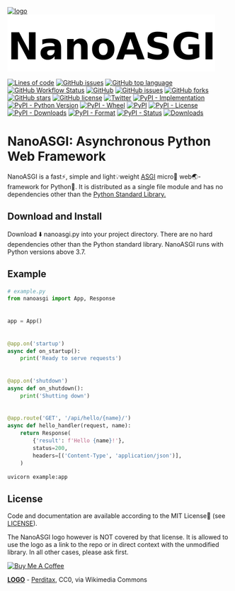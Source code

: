 [![logo](https://upload.wikimedia.org/wikipedia/commons/thumb/d/df/C20_Fullerene.png/128px-C20_Fullerene.png)](#nolink)
[![logo text](docs/logotext.png)](#nolink)

[![Lines of code](https://img.shields.io/tokei/lines/github/nanoasgi/nanoasgi?logo=github&style=flat-square)](#nolink)
[![GitHub issues](https://img.shields.io/github/issues/nanoasgi/nanoasgi?logo=github&style=flat-square)](#nolink)
[![GitHub top language](https://img.shields.io/github/languages/top/nanoasgi/nanoasgi?logo=python&style=flat-square&labelColor=f0ffff)](#nolink)
[![GitHub Workflow Status](https://img.shields.io/github/workflow/status/nanoasgi/nanoasgi/Python%20package?logo=github)](#nolink)
[![GitHub](https://img.shields.io/github/license/nanoasgi/nanoasgi?style=flat-square&logo=github)](#nolink)
[![GitHub issues](https://img.shields.io/github/issues/nanoasgi/NanoASGI?logo=github&style=flat-square)](https://github.com/nanoasgi/NanoASGI/issues)
[![GitHub forks](https://img.shields.io/github/forks/nanoasgi/NanoASGI?logo=github&style=flat-square)](https://github.com/nanoasgi/NanoASGI/network)
[![GitHub stars](https://img.shields.io/github/stars/nanoasgi/NanoASGI?logo=github&style=flat-square)](https://github.com/nanoasgi/NanoASGI/stargazers)
[![GitHub license](https://img.shields.io/github/license/nanoasgi/NanoASGI?logo=github&style=flat-square)](https://github.com/nanoasgi/NanoASGI/blob/main/LICENSE)
[![Twitter](https://img.shields.io/twitter/url?style=social&url=https%3A%2F%2Fgithub.com%2Fnanoasgi%2FNanoASGI)](https://twitter.com/intent/tweet?text=Wow:&url=https%3A%2F%2Fgithub.com%2Fnanoasgi%2FNanoASGI)
[![PyPI - Implementation](https://img.shields.io/pypi/implementation/nanoasgi?logo=pypi&labelColor=f0ffff&style=flat-square)](#nolink)
[![PyPI - Python Version](https://img.shields.io/pypi/pyversions/nanoasgi?logo=python&labelColor=f0ffff&style=flat-square)](#nolink)
[![PyPI - Wheel](https://img.shields.io/pypi/wheel/nanoasgi?logo=pypi&labelColor=f0ffff&style=flat-square)](#nolink)
[![PyPI](https://img.shields.io/pypi/v/nanoasgi?logo=pypi&labelColor=f0ffff&style=flat-square)](#nolink)
[![PyPI - License](https://img.shields.io/pypi/l/nanoasgi?logo=pypi&labelColor=f0ffff&style=flat-square)](#nolink)
[![PyPI - Downloads](https://img.shields.io/pypi/dd/nanoasgi?logo=pypi&labelColor=f0ffff&style=flat-square)](#nolink)
[![PyPI - Format](https://img.shields.io/pypi/format/nanoasgi?logo=pypi&labelColor=f0ffff&style=flat-square)](#nolink)
[![PyPI - Status](https://img.shields.io/pypi/status/nanoasgi?logo=pypi&labelColor=f0ffff&style=flat-square)](#nolink)
[![Downloads](https://pepy.tech/badge/nanoasgi/week)](https://pepy.tech/project/nanoasgi)


#  NanoASGI: Asynchronous Python Web Framework

NanoASGI is a fast:zap:, simple and light:bulb:weight [ASGI](https://asgi.readthedocs.io "Asynchronous Server Gateway Interface") micro:microscope: web:earth_asia:-framework for Python:snake:. It is distributed as a single file module and has no dependencies other than the [Python Standard Library.](http://docs.python.org/library/)


## Download and Install

Download :arrow_down: nanoasgi.py into your project directory. There are no hard dependencies other than the Python standard library. NanoASGI runs with Python versions above 3.7.


## Example

```python
# example.py
from nanoasgi import App, Response


app = App()


@app.on('startup')
async def on_startup():
    print('Ready to serve requests')


@app.on('shutdown')
async def on_shutdown():
    print('Shutting down')


@app.route('GET', '/api/hello/{name}/')
async def hello_handler(request, name):
    return Response(
        {'result': f'Hello {name}!'},
        status=200,
        headers=[('Content-Type', 'application/json')],
    )
```
```bash
uvicorn example:app
```

## License

Code and documentation are available according to the MIT License:page_with_curl: (see [LICENSE](LICENSE)).

The NanoASGI logo however is NOT covered by that license. It is allowed to use the logo as a link to the repo or in direct context with the unmodified library. In all other cases, please ask first.

[![Buy Me A Coffee](https://cdn.buymeacoffee.com/buttons/v2/default-yellow.png)](https://www.buymeacoffee.com/Ksengine)

[**LOGO**](#logo) - [Perditax](https://commons.wikimedia.org/wiki/File:C20_Fullerene.png), CC0, via Wikimedia Commons

